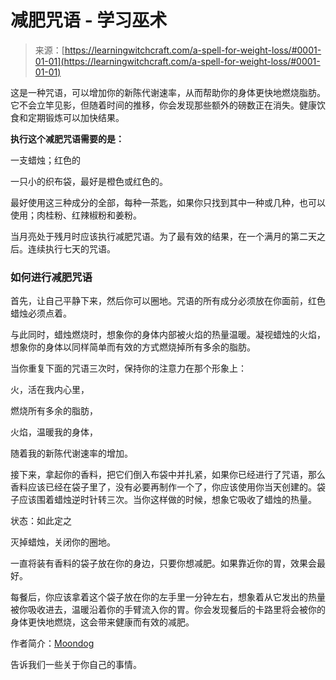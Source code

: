 <!--yml

分类：未分类

日期：2024-06-12 18:16:38

-->

# 减肥咒语 - 学习巫术

> 来源：[https://learningwitchcraft.com/a-spell-for-weight-loss/#0001-01-01](https://learningwitchcraft.com/a-spell-for-weight-loss/#0001-01-01)

这是一种咒语，可以增加你的新陈代谢速率，从而帮助你的身体更快地燃烧脂肪。它不会立竿见影，但随着时间的推移，你会发现那些额外的磅数正在消失。健康饮食和定期锻炼可以加快结果。

**执行这个减肥咒语需要的是：**

一支蜡烛；红色的

一只小的织布袋，最好是橙色或红色的。

最好使用这三种成分的全部，每种一茶匙，如果你只找到其中一种或几种，也可以使用；肉桂粉、红辣椒粉和姜粉。

当月亮处于残月时应该执行减肥咒语。为了最有效的结果，在一个满月的第二天之后。连续执行七天的咒语。

### 如何进行减肥咒语

首先，让自己平静下来，然后你可以圈地。咒语的所有成分必须放在你面前，红色蜡烛必须点着。

与此同时，蜡烛燃烧时，想象你的身体内部被火焰的热量温暖。凝视蜡烛的火焰，想象你的身体以同样简单而有效的方式燃烧掉所有多余的脂肪。

当你重复下面的咒语三次时，保持你的注意力在那个形象上：

火，活在我内心里，

燃烧所有多余的脂肪，

火焰，温暖我的身体，

随着我的新陈代谢速率的增加。

接下来，拿起你的香料，把它们倒入布袋中并扎紧，如果你已经进行了咒语，那么香料应该已经在袋子里了，没有必要再制作一个了，你应该使用你当天创建的。袋子应该围着蜡烛逆时针转三次。当你这样做的时候，想象它吸收了蜡烛的热量。

状态：如此定之

灭掉蜡烛，关闭你的圈地。

一直将装有香料的袋子放在你的身边，只要你想减肥。如果靠近你的胃，效果会最好。

每餐后，你应该拿着这个袋子放在你的左手里一分钟左右，想象着从它发出的热量被你吸收进去，温暖沿着你的手臂流入你的胃。你会发现餐后的卡路里将会被你的身体更快地燃烧，这会带来健康而有效的减肥。

作者简介：[Moondog](https://learningwitchcraft.com/profile/?tthayer/)

告诉我们一些关于你自己的事情。
